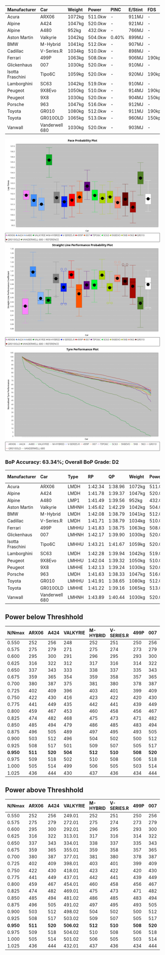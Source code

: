| Manufacturer     | Car            | Weight | Power   | PINC    | E/Stint | FDS     |
|:-|:-|:-|:-|:-|:-|:-|
| Acura            | ARX06          | 1072kg | 511.0kw |    -    | 911MJ   |    -    |
| Alpine           | A424           | 1047kg | 520.0kw |    -    | 921MJ   |    -    |
| Alpine           | A480           | 952kg  | 432.0kw |    -    | 766MJ   |    -    |
| Aston Martin     | Valkyrie       | 1042kg | 504.0kw | 0.40%   | 899MJ   |    -    |
| BMW              | M-Hybrid       | 1041kg | 512.0kw |    -    | 907MJ   |    -    |
| Cadillac         | V-Series.R     | 1034kg | 510.0kw |    -    | 898MJ   |    -    |
| Ferrari          | 499P           | 1063kg | 508.0kw |    -    | 906MJ   | 190kph  |
| Glickenhaus      | 007            | 1030kg | 520.0kw |    -    | 910MJ   |    -    |
| Isotta Fraschini | Tipo6C         | 1059kg | 520.0kw |    -    | 920MJ   | 190kph  |
| Lamborghini      | SC63           | 1042kg | 519.0kw |    -    | 910MJ   |    -    |
| Peugeot          | 9X8Evo         | 1050kg | 510.0kw |    -    | 914MJ   | 190kph  |
| Peugeot          | 9X8            | 1030kg | 520.0kw |    -    | 904MJ   | 150kph  |
| Porsche          | 963            | 1047kg | 516.0kw |    -    | 912MJ   |    -    |
| Toyota           | GR010          | 1080kg | 512.0kw |    -    | 911MJ   | 190kph  |
| Toyota           | GR010OLD       | 1065kg | 513.0kw |    -    | 960MJ   | 150kph  |
| Vanwall          | Vanderwell 680 | 1030kg | 520.0kw |    -    | 903MJ   |    -    |

![PACECHART](./IMG/CUSTOM.png)
![STRAIGHTLINEPERFORMANCECHART](./IMG/CUSTOM_sp.png)
![TYREPERFORMANCECHART](./IMG/CUSTOM_tw.png)

### BoP Accuracy: 63.34%; Overall BoP Grade: D2
| Manufacturer     | Car            | Type  | RP      | QP      | Weight | Power¹  | Threshhold | PINC    | Power²   | E/Stint | AVG Vmax  | FDS     | RDLC | L/Stint | BOP-Grade | Model Accuracy | Model Points | Match%  | SimDiff |
|:-|:-|:-|:-|:-|:-|:-|:-|:-|:-|:-|:-|:-|:-|:-|:-|:-|:-|:-|:-|
| Acura            | ARX06          | LMDH  | 1:42.34 | 1:38.96 | 1072kg | 511.0kw | 210.0kph   |    -    | 511.00kw |  911MJ  | 286.29kph |    -    | 1.00 | 33      | +B2       | 100.00%        | 996          | 82.79%  | #       |
| Alpine           | A424           | LMDH  | 1:41.78 | 1:39.37 | 1047kg | 520.0kw | 210.0kph   |    -    | 520.00kw |  921MJ  | 301.35kph |    -    | 1.00 | 33      | -C2       | 99.49%         | 1360         | 73.67%  | +0.22   |
| Alpine           | A480           | LMP1  | 1:41.49 | 1:39.56 |  952kg | 432.0kw | 210.0kph   |    -    | 432.00kw |  766MJ  | 287.77kph |    -    | 0.97 | 31      | -E1       | 97.75%         | 1567         | 58.22%  | #       |
| Aston Martin     | Valkyrie       | LMHNH | 1:45.62 | 1:42.29 | 1042kg | 504.0kw | 250.0kph   | 0.40%   | 506.00kw |  899MJ  | 289.22kph |    -    | 1.02 | 33      | +Ω2       | 100.00%        | 312          | -52.29% | #       |
| BMW              | M-Hybrid       | LMDH  | 1:42.08 | 1:38.79 | 1041kg | 512.0kw | 210.0kph   |    -    | 512.00kw |  907MJ  | 299.03kph |    -    | 1.01 | 33      | -B1       | 98.62%         | 2363         | 89.86%  | +0.30   |
| Cadillac         | V-Series.R     | LMDH  | 1:41.71 | 1:38.79 | 1034kg | 510.0kw | 210.0kph   |    -    | 510.00kw |  898MJ  | 294.83kph |    -    | 1.03 | 33      | -C2       | 98.50%         | 4201         | 70.42%  | +0.38   |
| Ferrari          | 499P           | LMHHU | 1:41.83 | 1:38.75 | 1063kg | 508.0kw | 210.0kph   |    -    | 508.00kw |  906MJ  | 297.91kph | 190kph  | 1.03 | 33      | -C2       | 100.00%        | 4441         | 72.97%  | +0.51   |
| Glickenhaus      | 007            | LMHNH | 1:42.17 | 1:39.90 | 1030kg | 520.0kw | 210.0kph   |    -    | 520.00kw |  910MJ  | 293.58kph |    -    | 0.97 | 33      | ~A1       | 94.07%         | 2174         | 96.97%  | #       |
| Isotta Fraschini | Tipo6C         | LMHHU | 1:43.21 | 1:41.67 | 1059kg | 520.0kw | 210.0kph   |    -    | 520.00kw |  920MJ  | 295.17kph | 190kph  | 1.05 | 33      | +Ω1       | 98.48%         | 130          | 33.63%  | -0.16   |
| Lamborghini      | SC63           | LMDH  | 1:42.28 | 1:39.94 | 1042kg | 519.0kw | 210.0kph   |    -    | 519.00kw |  910MJ  | 295.82kph |    -    | 1.05 | 33      | ~A1       | 100.00%        | 784          | 95.74%  | +0.15   |
| Peugeot          | 9X8Evo         | LMHHU | 1:42.04 | 1:39.32 | 1050kg | 510.0kw | 210.0kph   |    -    | 510.00kw |  914MJ  | 299.31kph | 190kph  | 1.00 | 33      | -B2       | 100.00%        | 808          | 80.64%  | #       |
| Peugeot          | 9X8            | LMHHE | 1:42.13 | 1:39.24 | 1030kg | 520.0kw | 210.0kph   |    -    | 520.00kw |  904MJ  | 294.78kph | 150kph  | 1.03 | 33      | -A2       | 98.79%         | 5064         | 92.34%  | +0.52   |
| Porsche          | 963            | LMDH  | 1:41.63 | 1:38.33 | 1047kg | 516.0kw | 210.0kph   |    -    | 516.00kw |  912MJ  | 298.17kph |    -    | 1.01 | 33      | -D2       | 99.87%         | 12613        | 63.72%  | +0.20   |
| Toyota           | GR010          | LMHHU | 1:41.91 | 1:38.65 | 1080kg | 512.0kw | 210.0kph   |    -    | 512.00kw |  911MJ  | 294.59kph | 190kph  | 1.01 | 33      | -C1       | 99.73%         | 2956         | 79.96%  | +0.90   |
| Toyota           | GR010OLD       | LMHHE | 1:41.22 | 1:39.16 | 1065kg | 513.0kw | 210.0kph   |    -    | 513.00kw |  960MJ  | 293.65kph | 150kph  | 1.03 | 33      | -Ω1       | 94.62%         | 880          | 45.30%  | #       |
| Vanwall          | Vanderwell 680 | LMHNH | 1:43.89 | 1:40.44 | 1030kg | 520.0kw | 210.0kph   |    -    | 520.00kw |  903MJ  | 290.23kph |    -    | 1.01 | 33      | +Ω1       | 99.09%         | 544          | 29.47%  | #       |

## Power below Threshhold
| N/Nmax    | ARX06   | A424    | VALKYRIE | M-HYBRID | V-SERIES.R | 499P    | 007     | TIPO6C  | SC63    | 9X8EVO  | 9X8     | 963     | GR010   | GR010OLD | VANDERWELL 680 | ​     | RPM      | A480    |
|:-|:-|:-|:-|:-|:-|:-|:-|:-|:-|:-|:-|:-|:-|:-|:-|:-|:-|:-|
|  0.550    |  252    |  256    |  248     |  252     |  251       |  250    |  256    |  256    |  256    |  251    |  256    |  254    |  252    |  253     |  256           |  ​    |   --     |   -     |
|  0.575    |  275    |  279    |  271     |  275     |  274       |  273    |  279    |  279    |  279    |  274    |  279    |  277    |  275    |  276     |  279           |  ​    |   --     |   -     |
|  0.600    |  295    |  300    |  291     |  296     |  295       |  293    |  300    |  300    |  299    |  295    |  300    |  298    |  296    |  296     |  300           |  ​    |   --     |   -     |
|  0.625    |  316    |  322    |  312     |  317     |  316       |  314    |  322    |  322    |  321    |  316    |  322    |  319    |  317    |  317     |  322           |  ​    |   --     |   -     |
|  0.650    |  337    |  343    |  333     |  338     |  337       |  335    |  343    |  343    |  342    |  337    |  343    |  340    |  338    |  338     |  343           |  ​    |   --     |   -     |
|  0.675    |  359    |  365    |  354     |  359     |  358       |  357    |  365    |  365    |  364    |  358    |  365    |  362    |  359    |  360     |  365           |  ​    |   --     |   -     |
|  0.700    |  380    |  387    |  375     |  381     |  380       |  378    |  387    |  387    |  386    |  380    |  387    |  384    |  381    |  382     |  387           |  ​    |   --     |   -     |
|  0.725    |  402    |  409    |  396     |  403     |  401       |  399    |  409    |  409    |  408    |  401    |  409    |  406    |  403    |  403     |  409           |  ​    |   --     |   -     |
|  0.750    |  422    |  430    |  416     |  423     |  422       |  420    |  430    |  430    |  429    |  422    |  430    |  427    |  423    |  424     |  430           |  ​    |   --     |   -     |
|  0.775    |  441    |  449    |  435     |  442     |  441       |  439    |  449    |  449    |  448    |  441    |  449    |  446    |  442    |  443     |  449           |  ​    |  5000    |  254    |
|  0.800    |  459    |  467    |  453     |  460     |  458       |  456    |  467    |  467    |  466    |  458    |  467    |  463    |  460    |  461     |  467           |  ​    |  5500    |  300    |
|  0.825    |  474    |  482    |  468     |  475     |  473       |  471    |  482    |  482    |  481    |  473    |  482    |  478    |  475    |  476     |  482           |  ​    |  6000    |  335    |
|  0.850    |  485    |  494    |  479     |  486     |  485       |  483    |  494    |  494    |  493    |  485    |  494    |  490    |  486    |  487     |  494           |  ​    |  6500    |  378    |
|  0.875    |  496    |  505    |  489     |  497     |  495       |  493    |  505    |  505    |  504    |  495    |  505    |  501    |  497    |  498     |  505           |  ​    |  7000    |  422    |
|  0.900    |  503    |  512    |  496     |  504     |  502       |  500    |  512    |  512    |  511    |  502    |  512    |  508    |  504    |  505     |  512           |  ​    |  7500    |  433    |
|  0.925    |  508    |  517    |  501     |  509     |  507       |  505    |  517    |  517    |  516    |  507    |  517    |  513    |  509    |  510     |  517           |  ​    |  8000    |  429    |
| **0.950** | **511** | **520** | **504**  | **512**  | **510**    | **508** | **520** | **520** | **519** | **510** | **520** | **516** | **512** | **513**  | **520**        | **​** | **8500** | **432** |
|  0.975    |  509    |  518    |  502     |  510     |  508       |  506    |  518    |  518    |  517    |  508    |  518    |  514    |  510    |  511     |  518           |  ​    |  9000    |  216    |
|  1.000    |  505    |  514    |  499     |  506     |  505       |  503    |  514    |  514    |  513    |  505    |  514    |  510    |  506    |  507     |  514           |  ​    |   --     |   -     |
|  1.025    |  436    |  444    |  430     |  437     |  436       |  434    |  444    |  444    |  443    |  436    |  444    |  441    |  437    |  438     |  444           |  ​    |   --     |   -     |

## Power above Threshhold
| N/Nmax    | ARX06   | A424    | VALKYRIE   | M-HYBRID | V-SERIES.R | 499P    | 007     | TIPO6C  | SC63    | 9X8EVO  | 9X8     | 963     | GR010   | GR010OLD | VANDERWELL 680 | ​     | RPM      | A480    |
|:-|:-|:-|:-|:-|:-|:-|:-|:-|:-|:-|:-|:-|:-|:-|:-|:-|:-|:-|
|  0.550    |  252    |  256    |  249.01    |  252     |  251       |  250    |  256    |  256    |  256    |  251    |  256    |  254    |  252    |  253     |  256           |  ​    |   --     |   -     |
|  0.575    |  275    |  279    |  272.01    |  275     |  274       |  273    |  279    |  279    |  279    |  274    |  279    |  277    |  275    |  276     |  279           |  ​    |   --     |   -     |
|  0.600    |  295    |  300    |  292.01    |  296     |  295       |  293    |  300    |  300    |  299    |  295    |  300    |  298    |  296    |  296     |  300           |  ​    |   --     |   -     |
|  0.625    |  316    |  322    |  313.01    |  317     |  316       |  314    |  322    |  322    |  321    |  316    |  322    |  319    |  317    |  317     |  322           |  ​    |   --     |   -     |
|  0.650    |  337    |  343    |  334.01    |  338     |  337       |  335    |  343    |  343    |  342    |  337    |  343    |  340    |  338    |  338     |  343           |  ​    |   --     |   -     |
|  0.675    |  359    |  365    |  355.01    |  359     |  358       |  357    |  365    |  365    |  364    |  358    |  365    |  362    |  359    |  360     |  365           |  ​    |   --     |   -     |
|  0.700    |  380    |  387    |  377.01    |  381     |  380       |  378    |  387    |  387    |  386    |  380    |  387    |  384    |  381    |  382     |  387           |  ​    |   --     |   -     |
|  0.725    |  402    |  409    |  398.01    |  403     |  401       |  399    |  409    |  409    |  408    |  401    |  409    |  406    |  403    |  403     |  409           |  ​    |   --     |   -     |
|  0.750    |  422    |  430    |  418.01    |  423     |  422       |  420    |  430    |  430    |  429    |  422    |  430    |  427    |  423    |  424     |  430           |  ​    |   --     |   -     |
|  0.775    |  441    |  449    |  437.01    |  442     |  441       |  439    |  449    |  449    |  448    |  441    |  449    |  446    |  442    |  443     |  449           |  ​    |  5000    |  254    |
|  0.800    |  459    |  467    |  454.01    |  460     |  458       |  456    |  467    |  467    |  466    |  458    |  467    |  463    |  460    |  461     |  467           |  ​    |  5500    |  300    |
|  0.825    |  474    |  482    |  469.01    |  475     |  473       |  471    |  482    |  482    |  481    |  473    |  482    |  478    |  475    |  476     |  482           |  ​    |  6000    |  335    |
|  0.850    |  485    |  494    |  481.02    |  486     |  485       |  483    |  494    |  494    |  493    |  485    |  494    |  490    |  486    |  487     |  494           |  ​    |  6500    |  378    |
|  0.875    |  496    |  505    |  491.02    |  497     |  495       |  493    |  505    |  505    |  504    |  495    |  505    |  501    |  497    |  498     |  505           |  ​    |  7000    |  422    |
|  0.900    |  503    |  512    |  498.02    |  504     |  502       |  500    |  512    |  512    |  511    |  502    |  512    |  508    |  504    |  505     |  512           |  ​    |  7500    |  433    |
|  0.925    |  508    |  517    |  503.02    |  509     |  507       |  505    |  517    |  517    |  516    |  507    |  517    |  513    |  509    |  510     |  517           |  ​    |  8000    |  429    |
| **0.950** | **511** | **520** | **506.02** | **512**  | **510**    | **508** | **520** | **520** | **519** | **510** | **520** | **516** | **512** | **513**  | **520**        | **​** | **8500** | **432** |
|  0.975    |  509    |  518    |  504.02    |  510     |  508       |  506    |  518    |  518    |  517    |  508    |  518    |  514    |  510    |  511     |  518           |  ​    |  9000    |  216    |
|  1.000    |  505    |  514    |  501.02    |  506     |  505       |  503    |  514    |  514    |  513    |  505    |  514    |  510    |  506    |  507     |  514           |  ​    |   --     |   -     |
|  1.025    |  436    |  444    |  432.01    |  437     |  436       |  434    |  444    |  444    |  443    |  436    |  444    |  441    |  437    |  438     |  444           |  ​    |   --     |   -     |
